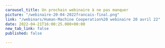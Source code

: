 ```yaml
---
carousel_title: Un prochain webinaire à ne pas manquer
picture: "/webinaire-20-04-2022francais-final.png"
link: "/webinars/Human-Machine Cooperation%20 webinaire 20 avril 22"
date: 2022-04-21T16:00:25.000+00:00
new_tab_link: false
published: false

---
```

